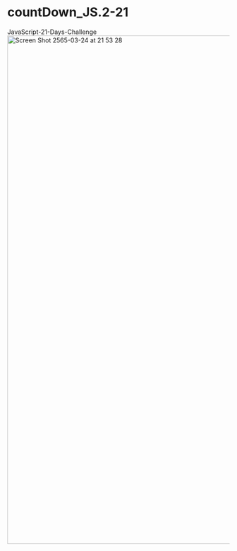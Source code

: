 # countDown_JS.2-21
JavaScript-21-Days-Challenge
<img width="1153" alt="Screen Shot 2565-03-24 at 21 53 28" src="https://user-images.githubusercontent.com/89307294/159948411-3664d628-a9a6-4958-b6be-b6b71990f964.png">
